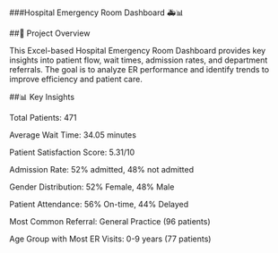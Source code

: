 ###Hospital Emergency Room Dashboard 🚑📊

##📌 Project Overview

This Excel-based Hospital Emergency Room Dashboard provides key insights into patient flow, wait times, admission rates, and department referrals. The goal is to analyze ER performance and identify trends to improve efficiency and patient care.

##📊 Key Insights

Total Patients: 471

Average Wait Time: 34.05 minutes

Patient Satisfaction Score: 5.31/10

Admission Rate: 52% admitted, 48% not admitted

Gender Distribution: 52% Female, 48% Male

Patient Attendance: 56% On-time, 44% Delayed

Most Common Referral: General Practice (96 patients)

Age Group with Most ER Visits: 0-9 years (77 patients)

